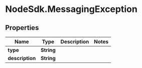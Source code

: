 # NodeSdk.MessagingException

## Properties

Name | Type | Description | Notes
------------ | ------------- | ------------- | -------------
**type** | **String** |  | 
**description** | **String** |  | 


